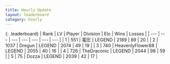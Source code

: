 ```yaml
---
title: Hourly Update
layout: leaderboard
category: hourly
---
```


{: .leaderboard}
| Rank | LV | Player | Division | Elo | Wins | Losses |
| --- | --- | --- | --- | --- | --- | --- |
| <span data-change="0">1</span> | 551 | <span title="ID: 407707">電圧</span> | LEGEND | <span data-change="11">2189</span> | <span data-change="2">89</span> | <span data-change="0">20</span> |
| <span data-change="0">2</span> | 1037 | <span title="ID: 337810">Dregun</span> | LEGEND | <span data-change="0">2074</span> | <span data-change="0">49</span> | <span data-change="0">19</span> |
| <span data-change="0">3</span> | 740 | <span title="ID: 518429">HeavenlyFlower88</span> | LEGEND | <span data-change="0">2055</span> | <span data-change="0">40</span> | <span data-change="0">16</span> |
| <span data-change="0">4</span> | 726 | <span title="ID: 544310">TheDraconic</span> | LEGEND | <span data-change="-2">2044</span> | <span data-change="1">98</span> | <span data-change="1">59</span> |
| <span data-change="0">5</span> | 75 | <span title="ID: 640253">Dozza</span> | LEGEND | <span data-change="0">2039</span> | <span data-change="0">42</span> | <span data-change="0">17</span> |